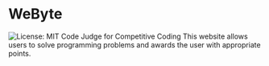 # WeByte
![License: MIT](https://img.shields.io/badge/License-MIT-blue.svg)
Code Judge for Competitive Coding
This website allows users to solve programming problems and awards the user with appropriate points.
